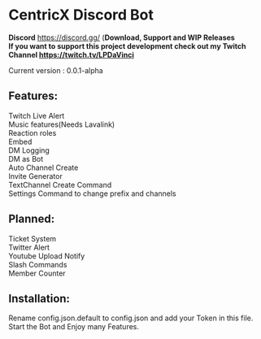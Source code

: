 # CentricX Discord Bot

**Discord** https://discord.gg/ (**Download, Support and WIP Releases**  
**If you want to support this project development check out my Twitch Channel https://twitch.tv/LPDaVinci**  

Current version : 0.0.1-alpha  
## Features:  
Twitch Live Alert  
Music features(Needs Lavalink)    
Reaction roles  
Embed  
DM Logging  
DM as Bot  
Auto Channel Create  
Invite Generator  
TextChannel Create Command  
Settings Command to change prefix and channels  

## Planned:  
Ticket System  
Twitter Alert  
Youtube Upload Notify    
Slash Commands  
Member Counter  

## Installation:
Rename config.json.default to config.json and add your Token in this file.  
Start the Bot and Enjoy many Features.  
